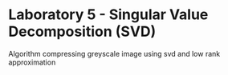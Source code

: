 # Laboratory 5 - Singular Value Decomposition (SVD)
Algorithm compressing greyscale image using svd and low rank approximation
